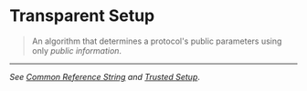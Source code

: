 # Transparent Setup

> An algorithm that determines a protocol's public parameters using only *public information*.

---
*See [Common Reference String](./common_reference_string.md) and [Trusted Setup](./trusted_setup.md)*.